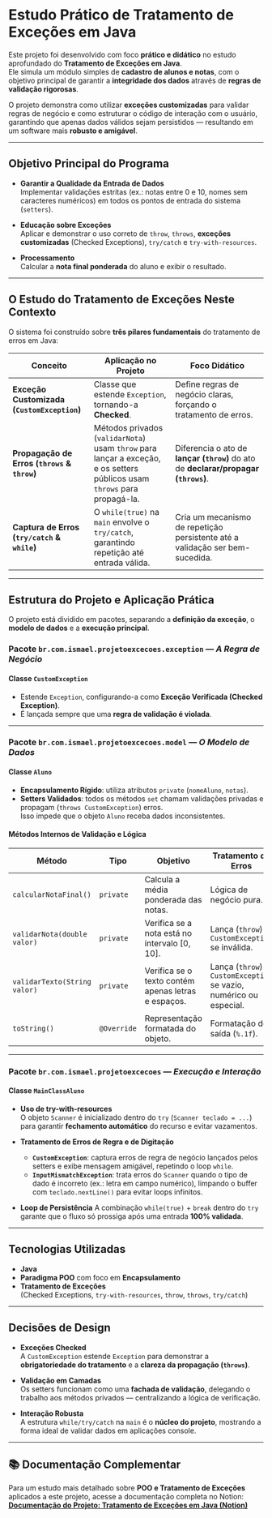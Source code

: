 # Estudo Prático de Tratamento de Exceções em Java

Este projeto foi desenvolvido com foco **prático e didático** no estudo aprofundado do **Tratamento de Exceções em Java**.  
Ele simula um módulo simples de **cadastro de alunos e notas**, com o objetivo principal de garantir a **integridade dos dados** através de **regras de validação rigorosas**.

O projeto demonstra como utilizar **exceções customizadas** para validar regras de negócio e como estruturar o código de interação com o usuário, garantindo que apenas dados válidos sejam persistidos — resultando em um software mais **robusto e amigável**.

---

## Objetivo Principal do Programa

- **Garantir a Qualidade da Entrada de Dados**  
  Implementar validações estritas (ex.: notas entre 0 e 10, nomes sem caracteres numéricos) em todos os pontos de entrada do sistema (`setters`).

- **Educação sobre Exceções**  
  Aplicar e demonstrar o uso correto de `throw`, `throws`, **exceções customizadas** (Checked Exceptions), `try/catch` e `try-with-resources`.

- **Processamento**  
  Calcular a **nota final ponderada** do aluno e exibir o resultado.

---

## O Estudo do Tratamento de Exceções Neste Contexto

O sistema foi construído sobre **três pilares fundamentais** do tratamento de erros em Java:

| Conceito | Aplicação no Projeto | Foco Didático |
|-----------|----------------------|----------------|
| **Exceção Customizada (`CustomException`)** | Classe que estende `Exception`, tornando-a **Checked**. | Define regras de negócio claras, forçando o tratamento de erros. |
| **Propagação de Erros (`throws` & `throw`)** | Métodos privados (`validarNota`) usam `throw` para lançar a exceção, e os setters públicos usam `throws` para propagá-la. | Diferencia o ato de **lançar (`throw`)** do ato de **declarar/propagar (`throws`)**. |
| **Captura de Erros (`try/catch` & `while`)** | O `while(true)` na `main` envolve o `try/catch`, garantindo repetição até entrada válida. | Cria um mecanismo de repetição persistente até a validação ser bem-sucedida. |

---

## Estrutura do Projeto e Aplicação Prática

O projeto está dividido em pacotes, separando a **definição da exceção**, o **modelo de dados** e a **execução principal**.

### Pacote `br.com.ismael.projetoexcecoes.exception` — *A Regra de Negócio*

#### Classe `CustomException`
- Estende `Exception`, configurando-a como **Exceção Verificada (Checked Exception)**.
- É lançada sempre que uma **regra de validação é violada**.

---

### Pacote `br.com.ismael.projetoexcecoes.model` — *O Modelo de Dados*

#### Classe `Aluno`
- **Encapsulamento Rígido**: utiliza atributos `private` (`nomeAluno`, `notas`).
- **Setters Validados**: todos os métodos `set` chamam validações privadas e propagam (`throws CustomException`) erros.  
  Isso impede que o objeto `Aluno` receba dados inconsistentes.

#### Métodos Internos de Validação e Lógica

| Método | Tipo | Objetivo | Tratamento de Erros |
|--------|------|-----------|---------------------|
| `calcularNotaFinal()` | `private` | Calcula a média ponderada das notas. | Lógica de negócio pura. |
| `validarNota(double valor)` | `private` | Verifica se a nota está no intervalo [0, 10]. | Lança (`throw`) `CustomException` se inválida. |
| `validarTexto(String valor)` | `private` | Verifica se o texto contém apenas letras e espaços. | Lança (`throw`) `CustomException` se vazio, numérico ou especial. |
| `toString()` | `@Override` | Representação formatada do objeto. | Formatação de saída (`%.1f`). |

---

### Pacote `br.com.ismael.projetoexcecoes` — *Execução e Interação*

#### Classe `MainClassAluno`
- **Uso de try-with-resources**  
  O objeto `Scanner` é inicializado dentro do `try` (`Scanner teclado = ...`) para garantir **fechamento automático** do recurso e evitar vazamentos.

- **Tratamento de Erros de Regra e de Digitação**
    - **`CustomException`**: captura erros de regra de negócio lançados pelos setters e exibe mensagem amigável, repetindo o loop `while`.
    - **`InputMismatchException`**: trata erros do `Scanner` quando o tipo de dado é incorreto (ex.: letra em campo numérico), limpando o buffer com `teclado.nextLine()` para evitar loops infinitos.

- **Loop de Persistência**
  A combinação `while(true)` + `break` dentro do `try` garante que o fluxo só prossiga após uma entrada **100% validada**.

---

## Tecnologias Utilizadas

- **Java**
- **Paradigma POO** com foco em **Encapsulamento**
- **Tratamento de Exceções**  
  (Checked Exceptions, `try-with-resources`, `throw`, `throws`, `try/catch`)

---

## Decisões de Design

- **Exceções Checked**  
  A `CustomException` estende `Exception` para demonstrar a **obrigatoriedade do tratamento** e a **clareza da propagação (`throws`)**.

- **Validação em Camadas**  
  Os setters funcionam como uma **fachada de validação**, delegando o trabalho aos métodos privados — centralizando a lógica de verificação.

- **Interação Robusta**  
  A estrutura `while/try/catch` na `main` é o **núcleo do projeto**, mostrando a forma ideal de validar dados em aplicações console.

---

## 📚 Documentação Complementar

Para um estudo mais detalhado sobre **POO e Tratamento de Exceções** aplicados a este projeto, acesse a documentação completa no Notion:  
**[Documentação do Projeto: Tratamento de Exceções em Java (Notion)](https://www.notion.so/Projeto_Exce-es_Cadastro_Aluno_Nota-28bf4d816bcb80ce81bfcd1e8d9c651d?source=copy_link)**
